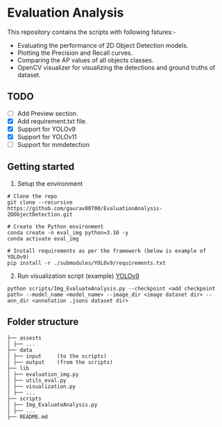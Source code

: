 # Evaluation Analysis
This repository contains the scripts with following fatures:-
- Evaluating the performance of 2D Object Detection models. 
- Plotting the Precision and Recall curves.
- Comparing the AP values of all objects classes.
- OpenCV visualizer for visualizing the detections and ground truths of dataset.

## TODO
- [ ] Add Preview section.
- [x] Add requirement.txt file. 
- [x] Support for YOLOv9
- [x] Support for YOLOv11
- [ ] Support for mmdetection

## Getting started
1. Setup the environment
```
# Clone the repo
git clone --recursive https://github.com/gaurav00700/EvaluationAnalysis-2DObjectDetection.git

# Create the Python environment
conda create -n eval_img python=3.10 -y
conda activate eval_img

# Install requirements as per the framework (below is example of YOLOv9)
pip install -r ./submodules/YOLOv9/requirements.txt

```

2. Run visualization script (example) [YOLOv9](scripts/Img_EvaluateAnalysis.py)
```
python scripts/Img_EvaluateAnalysis.py --checkpoint <add checkpoint path> --model_name <model_name> --image_dir <image dataset dir> --ann_dir <annotation .jsons dataset dir>
```

## Folder structure

```
├── assests
│ ├── ...
├── data
│ ├── input     (to the scripts)
│ ├── output    (from the scripts)  
├── lib
│ ├── evaluation_img.py
│ ├── utils_eval.py
│ ├── visualization.py 
│ ├── ...
├── scripts
│ ├── Img_EvaluateAnalysis.py
│ ├── ...
├── README.md
```

